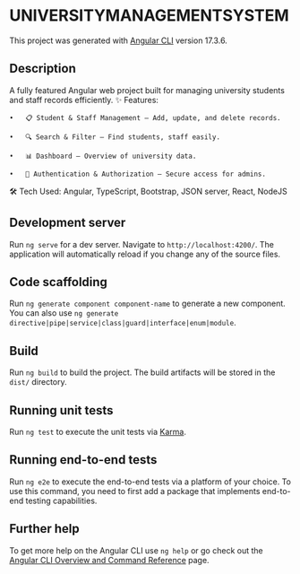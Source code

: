 # UNIVERSITYMANAGEMENTSYSTEM

This project was generated with [Angular CLI](https://github.com/angular/angular-cli) version 17.3.6.

## Description

A fully featured Angular web project built for managing university students and staff records efficiently.
✨ Features:

	•	📋 Student & Staff Management – Add, update, and delete records.
 
	•	🔍 Search & Filter – Find students, staff easily.
 
	•	📊 Dashboard – Overview of university data.
 
	•	🔐 Authentication & Authorization – Secure access for admins.
 

 🛠️ Tech Used: Angular, TypeScript, Bootstrap, JSON server, React, NodeJS

## Development server

Run `ng serve` for a dev server. Navigate to `http://localhost:4200/`. The application will automatically reload if you change any of the source files.

## Code scaffolding

Run `ng generate component component-name` to generate a new component. You can also use `ng generate directive|pipe|service|class|guard|interface|enum|module`.

## Build

Run `ng build` to build the project. The build artifacts will be stored in the `dist/` directory.

## Running unit tests

Run `ng test` to execute the unit tests via [Karma](https://karma-runner.github.io).

## Running end-to-end tests

Run `ng e2e` to execute the end-to-end tests via a platform of your choice. To use this command, you need to first add a package that implements end-to-end testing capabilities.

## Further help

To get more help on the Angular CLI use `ng help` or go check out the [Angular CLI Overview and Command Reference](https://angular.io/cli) page.
